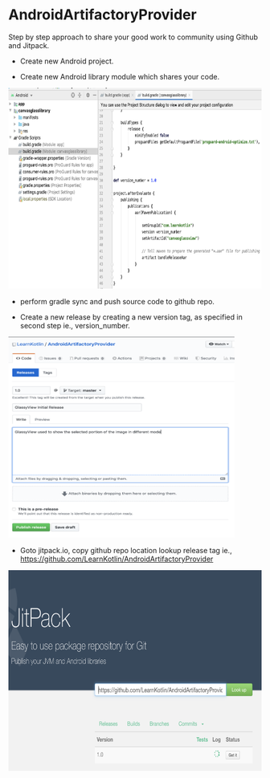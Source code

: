 # AndroidArtifactoryProvider

Step by step approach to share your good work to community using Github and Jitpack.

- Create new Android project.

- Create new Android library module which shares your code.
<img src="publish_config.png" width="750" height="400">

- perform gradle sync and push source code to github repo.

- Create a new release by creating a new version tag, as specified in second step ie., version_number.
<img src="add_gitgub_tag.png" width="450" height="400">

- Goto jitpack.io, copy github repo location lookup release tag
ie., https://github.com/LearnKotlin/AndroidArtifactoryProvider
<img src="build_artifactory_jitpack.png" width="750" height="400">





